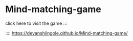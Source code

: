 # Mind-matching-game

click here to visit the game ::: 

:::: https://devanshiingole.github.io/Mind-matching-game/
